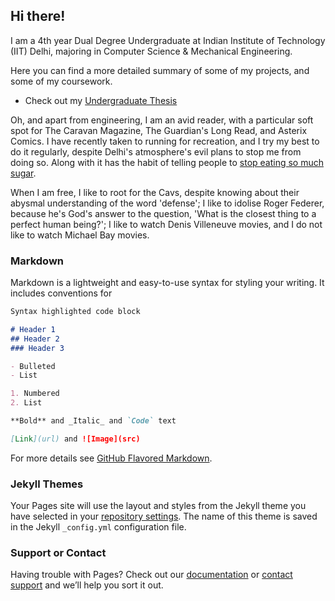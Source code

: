 ## Hi there!

I am a 4th year Dual Degree Undergraduate at Indian Institute of Technology (IIT) Delhi, majoring in Computer Science & Mechanical Engineering. 

Here you can find a more detailed summary of some of my projects, and some of my coursework.

- Check out my [Undergraduate Thesis](index2.md)

Oh, and apart from engineering, I am an avid reader, with a particular soft spot for The Caravan Magazine, The Guardian's Long Read, and Asterix Comics. I have recently taken to running for recreation, and I try my best to do it regularly, despite Delhi's atmosphere's evil plans to stop me from doing so. Along with it has the habit of telling people to [stop eating so much sugar](http://www.nytimes.com/2011/04/17/magazine/mag-17Sugar-t.html). 

When I am free, I like to root for the Cavs, despite knowing about their abysmal understanding of the word 'defense'; I like to idolise Roger Federer, because he's God's answer to the question, 'What is the closest thing to a perfect human being?'; I like to watch Denis Villeneuve movies, and I do not like to watch Michael Bay movies.

### Markdown

Markdown is a lightweight and easy-to-use syntax for styling your writing. It includes conventions for

```markdown
Syntax highlighted code block

# Header 1
## Header 2
### Header 3

- Bulleted
- List

1. Numbered
2. List

**Bold** and _Italic_ and `Code` text

[Link](url) and ![Image](src)
```

For more details see [GitHub Flavored Markdown](https://guides.github.com/features/mastering-markdown/).

### Jekyll Themes

Your Pages site will use the layout and styles from the Jekyll theme you have selected in your [repository settings](https://github.com/sansiddhjain/sansiddhjain.github.io/settings). The name of this theme is saved in the Jekyll `_config.yml` configuration file.

### Support or Contact

Having trouble with Pages? Check out our [documentation](https://help.github.com/categories/github-pages-basics/) or [contact support](https://github.com/contact) and we’ll help you sort it out.
